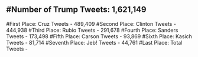 #Number of Trump Tweets: 1,621,149
---
#First Place: Cruz Tweets - 489,409
#Second Place: Clinton Tweets - 444,938
#Third Place: Rubio Tweets - 291,678
#Fourth Place: Sanders Tweets - 173,498
#Fifth Place: Carson Tweets - 93,869
#Sixth Place: Kasich Tweets - 81,714
#Seventh Place: Jeb! Tweets - 44,761
#Last Place: Total Tweets -  
